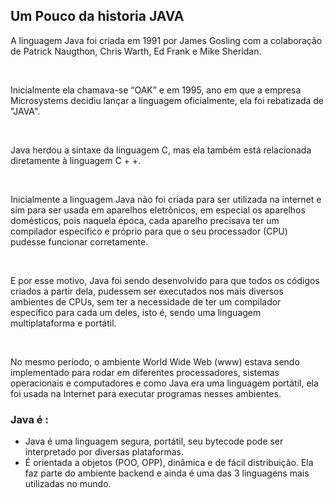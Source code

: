 ## Um Pouco da historia JAVA

A linguagem Java foi criada em 1991 por James Gosling com a colaboração de Patrick Naugthon, Chris Warth, Ed Frank e Mike Sheridan.

<br />

Inicialmente ela chamava-se “OAK” e em 1995, ano em que a empresa Microsystems decidiu lançar a linguagem oficialmente, ela foi rebatizada de "JAVA".

<br />

Java herdou a sintaxe da linguagem C, mas ela também está relacionada diretamente à linguagem C + +.

<br />

Inicialmente a linguagem Java não foi criada para ser utilizada na internet e sim para ser usada em aparelhos eletrônicos, em especial os aparelhos domésticos, pois naquela época, cada aparelho precisava ter um compilador específico e próprio para  que o seu processador (CPU) pudesse funcionar corretamente.

<br />

E por esse motivo, Java foi sendo desenvolvido para que todos os códigos criados a partir dela, pudessem ser executados nos mais diversos ambientes de CPUs, sem ter a necessidade de ter um compilador específico para cada um deles, isto é, sendo uma linguagem multiplataforma e portátil.

<br />

No mesmo período, o ambiente World Wide Web (www) estava sendo implementado para rodar em diferentes processadores, sistemas operacionais e computadores e como Java era uma linguagem portátil, ela foi usada na Internet para executar programas nesses ambientes. 

### Java é :

* Java é uma linguagem segura, portátil, seu bytecode pode ser interpretado por diversas plataformas. 
* É orientada a objetos (POO, OPP), dinâmica e de fácil distribuição. Ela faz parte do ambiente backend e ainda é uma das 3 linguagens mais utilizadas no mundo. 
